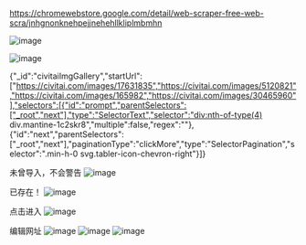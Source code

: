 https://chromewebstore.google.com/detail/web-scraper-free-web-scra/jnhgnonknehpejjnehehllkliplmbmhn

![image](https://github.com/user-attachments/assets/9b188104-4456-4594-852e-945f809e4a65)



![image](https://github.com/user-attachments/assets/237292e6-8858-41be-94bb-633077c745b1)

{"_id":"civitaiImgGallery","startUrl":["https://civitai.com/images/17631835","https://civitai.com/images/5120821","https://civitai.com/images/165982","https://civitai.com/images/30465960"],"selectors":[{"id":"prompt","parentSelectors":["_root","next"],"type":"SelectorText","selector":"div:nth-of-type(4) div.mantine-1c2skr8","multiple":false,"regex":""},{"id":"next","parentSelectors":["_root","next"],"paginationType":"clickMore","type":"SelectorPagination","selector":".min-h-0 svg.tabler-icon-chevron-right"}]}


未曾导入，不会警告
![image](https://github.com/user-attachments/assets/222feb2e-1f8b-46ff-8357-0fab97a89222)




已存在！
![image](https://github.com/user-attachments/assets/1e4a4540-d30d-4f62-ae67-db3afbe75326)

点击进入
![image](https://github.com/user-attachments/assets/7a186caa-9a6e-45a0-a4b7-6971814393b0)


编辑网址
![image](https://github.com/user-attachments/assets/eb441660-092e-44dc-a363-bab19e0bf75a)
![image](https://github.com/user-attachments/assets/55559845-998a-4869-a2c7-9eed1b626819)
![image](https://github.com/user-attachments/assets/2c6b34af-b250-476d-9259-e05a92abb035)







